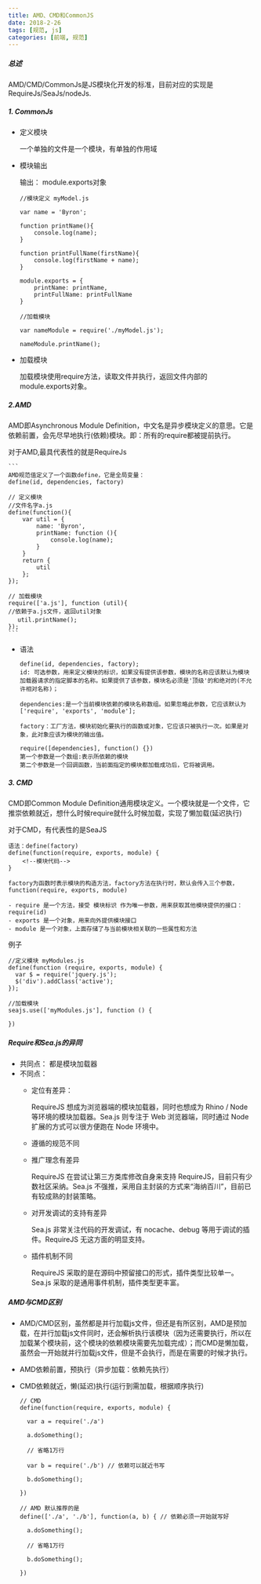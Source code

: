 ```yaml
---
title: AMD、CMD和CommonJS
date: 2018-2-26
tags: [规范, js]
categories: [前端, 规范]
---
```


##### 总述

AMD/CMD/CommonJs是JS模块化开发的标准，目前对应的实现是RequireJs/SeaJs/nodeJs.


##### 1. CommonJs
- 定义模块

  一个单独的文件是一个模块，有单独的作用域

- 模块输出
    
    输出： module.exports对象

    ```
    //模块定义 myModel.js
    
    var name = 'Byron';
    
    function printName(){
        console.log(name);
    }
    
    function printFullName(firstName){
        console.log(firstName + name);
    }
    
    module.exports = {
        printName: printName,
        printFullName: printFullName
    }
    
    //加载模块
    
    var nameModule = require('./myModel.js');
    
    nameModule.printName();
    ```
        
- 加载模块
    
    加载模块使用require方法，读取文件并执行，返回文件内部的module.exports对象。

##### 2.AMD
AMD即Asynchronous Module Definition，中文名是异步模块定义的意思。它是依赖前置，会先尽早地执行(依赖)模块。即：所有的require都被提前执行。

对于AMD,最具代表性的就是RequireJs

    ```
    AMD规范值定义了一个函数define，它是全局变量：
    define(id, dependencies, factory)
    
    // 定义模块
    //文件名字a.js
    define(function(){
        var util = {
            name: 'Byron',
            printName: function (){
                console.log(name);
            }
        }
        return {
            util
        };
    });
    
    // 加载模块
    require(['a.js'], function (util){
    //依赖于a.js文件，返回util对象
    　 util.printName();
    });
    ```
    
- 语法
    ```
    define(id, dependencies, factory);
    id: 可选参数，用来定义模块的标识，如果没有提供该参数，模块的名称应该默认为模块加载器请求的指定脚本的名称。如果提供了该参数，模块名必须是'顶级'的和绝对的(不允许相对名称)；
    
    dependencies:是一个当前模块依赖的模块名称数组。如果忽略此参数，它应该默认为['require', 'exports', 'module'];
    
    factory：工厂方法，模块初始化要执行的函数或对象，它应该只被执行一次。如果是对象，此对象应该为模块的输出值。
    
    ```
    
    ```
    require([dependencies], function() {})
    第一个参数是一个数组:表示所依赖的模块
    第二个参数是一个回调函数，当前面指定的模块都加载成功后，它将被调用。
    ```

##### 3. CMD
CMD即Common Module Definition通用模块定义。一个模块就是一个文件，它推崇依赖就近，想什么时候require就什么时候加载，实现了懒加载(延迟执行)

对于CMD，有代表性的是SeaJS

```
语法：define(factory)
define(function(require, exports, module) {
    <!--模块代码-->
}

factory为函数时表示模块的构造方法，factory方法在执行时，默认会传入三个参数，function(require, exports, module)

- require 是一个方法，接受 模块标识 作为唯一参数，用来获取其他模块提供的接口：require(id)
- exports 是一个对象，用来向外提供模块接口
- module 是一个对象，上面存储了与当前模块相关联的一些属性和方法
```
例子
```
//定义模块 myModules.js
define(function (require, exports, module) {
  var $ = require('jquery.js');
  $('div').addClass('active');
});

//加载模块
seajs.use(['myModules.js'], function () {
    
})
```


##### Require和Sea.js的异同
- 共同点： 都是模块加载器
- 不同点： 
    - 定位有差异：
    
        RequireJS 想成为浏览器端的模块加载器，同时也想成为 Rhino / Node 等环境的模块加载器。Sea.js 则专注于 Web 浏览器端，同时通过 Node 扩展的方式可以很方便跑在 Node 环境中。
    
    - 遵循的规范不同
    - 推广理念有差异
    
        RequireJS 在尝试让第三方类库修改自身来支持 RequireJS，目前只有少数社区采纳。Sea.js 不强推，采用自主封装的方式来“海纳百川”，目前已有较成熟的封装策略。
        
    - 对开发调试的支持有差异
    
        Sea.js 非常关注代码的开发调试，有 nocache、debug 等用于调试的插件。RequireJS 无这方面的明显支持。
    
    - 插件机制不同
        
        RequireJS 采取的是在源码中预留接口的形式，插件类型比较单一。Sea.js 采取的是通用事件机制，插件类型更丰富。
    
    
##### AMD与CMD区别
- AMD/CMD区别，虽然都是并行加载js文件，但还是有所区别，AMD是预加载，在并行加载js文件同时，还会解析执行该模块（因为还需要执行，所以在加载某个模块前，这个模块的依赖模块需要先加载完成）；而CMD是懒加载，虽然会一开始就并行加载js文件，但是不会执行，而是在需要的时候才执行。

- AMD依赖前置，预执行（异步加载：依赖先执行）
- CMD依赖就近，懒(延迟)执行(运行到需加载，根据顺序执行)
    
    ```
    // CMD
    define(function(require, exports, module) {  
    
      var a = require('./a')  
    
      a.doSomething();  
    
      // 省略1万行 
    
      var b = require('./b') // 依赖可以就近书写  
    
      b.doSomething();
    
    })
    
    // AMD 默认推荐的是
    define(['./a', './b'], function(a, b) { // 依赖必须一开始就写好  
    
      a.doSomething();  
    
      // 省略1万行  
    
      b.doSomething();
    
    }) 
    ```